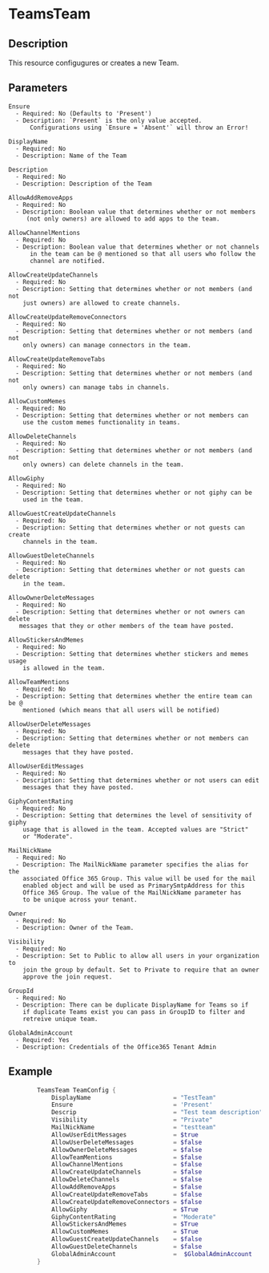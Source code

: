 # TeamsTeam

## Description

This resource configugures or creates a new Team.

## Parameters

    Ensure
      - Required: No (Defaults to 'Present')
      - Description: `Present` is the only value accepted.
          Configurations using `Ensure = 'Absent'` will throw an Error!

    DisplayName
      - Required: No
      - Description: Name of the Team

    Description
      - Required: No
      - Description: Description of the Team

    AllowAddRemoveApps
      - Required: No
      - Description: Boolean value that determines whether or not members
         (not only owners) are allowed to add apps to the team.

    AllowChannelMentions
      - Required: No
      - Description: Boolean value that determines whether or not channels
          in the team can be @ mentioned so that all users who follow the
          channel are notified.

    AllowCreateUpdateChannels
      - Required: No
      - Description: Setting that determines whether or not members (and not
        just owners) are allowed to create channels.

    AllowCreateUpdateRemoveConnectors
      - Required: No
      - Description: Setting that determines whether or not members (and not
        only owners) can manage connectors in the team.

    AllowCreateUpdateRemoveTabs
      - Required: No
      - Description: Setting that determines whether or not members (and not
        only owners) can manage tabs in channels.

    AllowCustomMemes
      - Required: No
      - Description: Setting that determines whether or not members can
        use the custom memes functionality in teams.

    AllowDeleteChannels
      - Required: No
      - Description: Setting that determines whether or not members (and not
        only owners) can delete channels in the team.

    AllowGiphy
      - Required: No
      - Description: Setting that determines whether or not giphy can be
        used in the team.

    AllowGuestCreateUpdateChannels
      - Required: No
      - Description: Setting that determines whether or not guests can create
        channels in the team.

    AllowGuestDeleteChannels
      - Required: No
      - Description: Setting that determines whether or not guests can delete
        in the team.

    AllowOwnerDeleteMessages
      - Required: No
      - Description: Setting that determines whether or not owners can delete
       messages that they or other members of the team have posted.

    AllowStickersAndMemes
      - Required: No
      - Description: Setting that determines whether stickers and memes usage
        is allowed in the team.

    AllowTeamMentions
      - Required: No
      - Description: Setting that determines whether the entire team can be @
        mentioned (which means that all users will be notified)

    AllowUserDeleteMessages
      - Required: No
      - Description: Setting that determines whether or not members can delete
        messages that they have posted.

    AllowUserEditMessages
      - Required: No
      - Description: Setting that determines whether or not users can edit
        messages that they have posted.

    GiphyContentRating
      - Required: No
      - Description: Setting that determines the level of sensitivity of giphy
        usage that is allowed in the team. Accepted values are "Strict"
        or "Moderate".

    MailNickName
      - Required: No
      - Description: The MailNickName parameter specifies the alias for the
        associated Office 365 Group. This value will be used for the mail
        enabled object and will be used as PrimarySmtpAddress for this
        Office 365 Group. The value of the MailNickName parameter has
        to be unique across your tenant.

    Owner
      - Required: No
      - Description: Owner of the Team.

    Visibility
      - Required: No
      - Description: Set to Public to allow all users in your organization to
        join the group by default. Set to Private to require that an owner
        approve the join request.

    GroupId
      - Required: No
      - Description: There can be duplicate DisplayName for Teams so if
        if duplicate Teams exist you can pass in GroupID to filter and
        retreive unique team.

    GlobalAdminAccount
      - Required: Yes
      - Description: Credentials of the Office365 Tenant Admin

## Example

```PowerShell
        TeamsTeam TeamConfig {
            DisplayName                       = "TestTeam"
            Ensure                            = 'Present'
            Descrip                           = "Test team description"
            Visibility                        = "Private"
            MailNickName                      = "testteam"
            AllowUserEditMessages             = $true
            AllowUserDeleteMessages           = $false
            AllowOwnerDeleteMessages          = $false
            AllowTeamMentions                 = $false
            AllowChannelMentions              = $false
            AllowCreateUpdateChannels         = $false
            AllowDeleteChannels               = $false
            AllowAddRemoveApps                = $false
            AllowCreateUpdateRemoveTabs       = $false
            AllowCreateUpdateRemoveConnectors = $false
            AllowGiphy                        = $True
            GiphyContentRating                = "Moderate"
            AllowStickersAndMemes             = $True
            AllowCustomMemes                  = $True
            AllowGuestCreateUpdateChannels    = $false
            AllowGuestDeleteChannels          = $false
            GlobalAdminAccount                =  $GlobalAdminAccount
        }
```
